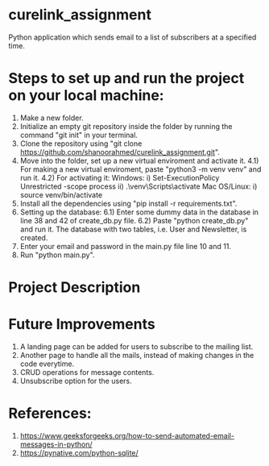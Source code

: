 # curelink_assignment
Python application which sends email to a list of subscribers at a specified time.

# Steps to set up and run the project on your local machine:
1) Make a new folder.
2) Initialize an empty git repository inside the folder by running the command "git init" in your terminal.
3) Clone the repository using "git clone https://github.com/shanoorahmed/curelink_assignment.git".
4) Move into the folder, set up a new virtual enviroment and activate it.
    4.1) For making a new virtual enviroment, paste "python3 -m venv venv" and run it.
    4.2) For activating it:
        Windows:
        i) Set-ExecutionPolicy Unrestricted -scope process
        ii) .\venv\Scripts\activate
        Mac OS/Linux:
        i) source venv/bin/activate
5) Install all the dependencies using "pip install -r requirements.txt".
6) Setting up the database:
    6.1) Enter some dummy data in the database in line 38 and 42 of create_db.py file.
    6.2) Paste "python create_db.py" and run it. 
    The database with two tables, i.e. User and Newsletter, is created.
7) Enter your email and password in the main.py file line 10 and 11.
8) Run "python main.py".

# Project Description


# Future Improvements
1) A landing page can be added for users to subscribe to the mailing list.
2) Another page to handle all the mails, instead of making changes in the code everytime.
3) CRUD operations for message contents.
4) Unsubscribe option for the users.

# References:
1) https://www.geeksforgeeks.org/how-to-send-automated-email-messages-in-python/
2) https://pynative.com/python-sqlite/